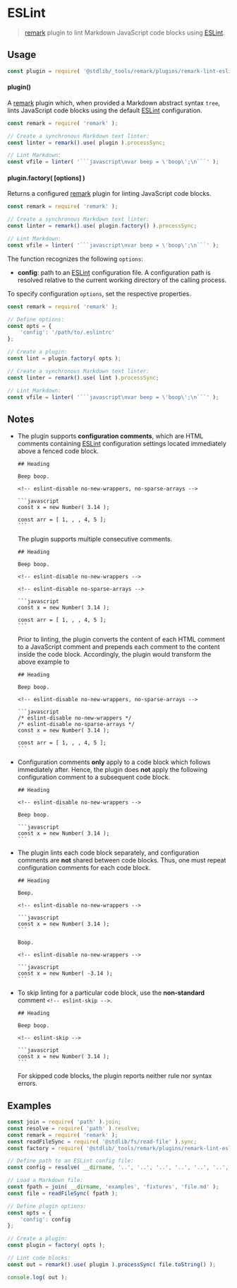 <!--

@license Apache-2.0

Copyright (c) 2018 The Stdlib Authors.

Licensed under the Apache License, Version 2.0 (the "License");
you may not use this file except in compliance with the License.
You may obtain a copy of the License at

   http://www.apache.org/licenses/LICENSE-2.0

Unless required by applicable law or agreed to in writing, software
distributed under the License is distributed on an "AS IS" BASIS,
WITHOUT WARRANTIES OR CONDITIONS OF ANY KIND, either express or implied.
See the License for the specific language governing permissions and
limitations under the License.

-->

# ESLint

> [remark][remark] plugin to lint Markdown JavaScript code blocks using [ESLint][eslint].

<section class="usage">

## Usage

```javascript
const plugin = require( '@stdlib/_tools/remark/plugins/remark-lint-eslint' );
```

#### plugin()

A [remark][remark] plugin which, when provided a Markdown abstract syntax `tree`, lints JavaScript code blocks using the default [ESLint][eslint] configuration.

<!-- eslint-disable node/no-sync -->

```javascript
const remark = require( 'remark' );

// Create a synchronous Markdown text linter:
const linter = remark().use( plugin ).processSync;

// Lint Markdown:
const vfile = linter( '```javascript\nvar beep = \'boop\';\n```' );
```

#### plugin.factory( \[options] )

Returns a configured [remark][remark] plugin for linting JavaScript code blocks. 

<!-- eslint-disable node/no-sync -->

```javascript
const remark = require( 'remark' );

// Create a synchronous Markdown text linter:
const linter = remark().use( plugin.factory() ).processSync;

// Lint Markdown:
const vfile = linter( '```javascript\nvar beep = \'boop\';\n```' );
```

The function recognizes the following `options`:

-   **config**: path to an [ESLint][eslint] configuration file. A configuration path is resolved relative to the current working directory of the calling process.

To specify configuration `options`, set the respective properties.

<!-- run-disable -->

<!-- eslint-disable node/no-sync -->

```javascript
const remark = require( 'remark' );

// Define options:
const opts = {
    'config': '/path/to/.eslintrc'
};

// Create a plugin:
const lint = plugin.factory( opts );

// Create a synchronous Markdown text linter:
const linter = remark().use( lint ).processSync;

// Lint Markdown:
const vfile = linter( '```javascript\nvar beep = \'boop\';\n```' );
```

</section>

<!-- /.usage -->

<section class="notes">

## Notes

<!--lint disable code-block-style -->

-   The plugin supports **configuration comments**, which are HTML comments containing [ESLint][eslint] configuration settings located immediately above a fenced code block.

        ## Heading

        Beep boop.

        <!-- eslint-disable no-new-wrappers, no-sparse-arrays -->

        ```javascript
        const x = new Number( 3.14 );

        const arr = [ 1, , , 4, 5 ];
        ```

    The plugin supports multiple consecutive comments.

        ## Heading

        Beep boop.

        <!-- eslint-disable no-new-wrappers -->

        <!-- eslint-disable no-sparse-arrays -->

        ```javascript
        const x = new Number( 3.14 );

        const arr = [ 1, , , 4, 5 ];
        ```

    Prior to linting, the plugin converts the content of each HTML comment to a JavaScript comment and prepends each comment to the content inside the code block. Accordingly, the plugin would transform the above example to

        ## Heading

        Beep boop.

        <!-- eslint-disable no-new-wrappers, no-sparse-arrays -->

        ```javascript
        /* eslint-disable no-new-wrappers */
        /* eslint-disable no-sparse-arrays */
        const x = new Number( 3.14 );

        const arr = [ 1, , , 4, 5 ];
        ```

-   Configuration comments **only** apply to a code block which follows immediately after. Hence, the plugin does **not** apply the following configuration comment to a subsequent code block.

        ## Heading

        <!-- eslint-disable no-new-wrappers -->

        Beep boop.

        ```javascript
        const x = new Number( 3.14 );
        ```

-   The plugin lints each code block separately, and configuration comments are **not** shared between code blocks. Thus, one must repeat configuration comments for each code block.

        ## Heading

        Beep.

        <!-- eslint-disable no-new-wrappers -->

        ```javascript
        const x = new Number( 3.14 );
        ```

        Boop.

        <!-- eslint-disable no-new-wrappers -->

        ```javascript
        const x = new Number( -3.14 );
        ```

-   To skip linting for a particular code block, use the **non-standard** comment `<!-- eslint-skip -->`.

        ## Heading

        Beep boop.

        <!-- eslint-skip -->

        ```javascript
        const x = new Number( 3.14 );
        ```

    For skipped code blocks, the plugin reports neither rule nor syntax errors.

<!--lint enable code-block-style -->

</section>

<!-- /.notes -->

<section class="examples">

## Examples

<!-- eslint-disable no-sync -->

<!-- eslint no-undef: "error" -->

```javascript
const join = require( 'path' ).join;
const resolve = require( 'path' ).resolve;
const remark = require( 'remark' );
const readFileSync = require( '@stdlib/fs/read-file' ).sync;
const factory = require( '@stdlib/_tools/remark/plugins/remark-lint-eslint' ).factory;

// Define path to an ESLint config file:
const config = resolve( __dirname, '..', '..', '..', '..', '..', '..', '..', 'etc', 'eslint', '.eslintrc.markdown.js' );

// Load a Markdown file:
const fpath = join( __dirname, 'examples', 'fixtures', 'file.md' );
const file = readFileSync( fpath );

// Define plugin options:
const opts = {
    'config': config
};

// Create a plugin:
const plugin = factory( opts );

// Lint code blocks:
const out = remark().use( plugin ).processSync( file.toString() );

console.log( out );
```

</section>

<!-- /.examples -->

<!-- Section for related `stdlib` packages. Do not manually edit this section, as it is automatically populated. -->

<section class="related">

</section>

<!-- /.related -->

<!-- Section for all links. Make sure to keep an empty line after the `section` element and another before the `/section` close. -->

<section class="links">

[remark]: https://github.com/wooorm/remark

[eslint]: https://eslint.org/

</section>

<!-- /.links -->
